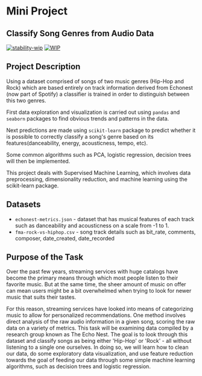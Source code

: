 # Mini Project

## Classify Song Genres from Audio Data



[![stability-wip](https://img.shields.io/badge/stability-work_in_progress-lightgrey.svg)](https://www.google.com/does_not_exist.jpg%20404)
[![WIP](https://img.shields.io/badge/repo%20status-WIP-yellow)](https://www.google.com/does_not_exist.jpg%20404)


## Project Description
Using a dataset comprised of songs of two music genres (Hip-Hop and Rock) which are based entirely on track information derived from Echonest (now part of Spotify) a classifier is trained in order to distinguish between this two genres. 

First data exploration and visualization is carried out using ```pandas``` and ```seaborn``` packages to find obvious trends and patterns in the data.

Next predictions are made using ```scikit-learn``` package to predict whether it is possible to correctly classify a song's genre based on its features(danceability, energy, acousticness, tempo, etc).

Some common algorithms such as PCA, logistic regression, decision trees will then be implemented.

This project deals with Supervised Machine Learning, which involves data preprocessing, dimensionality reduction, and machine learning using the scikit-learn package.

## Datasets
* ```echonest-metrics.json```   - dataset that has musical features of each track such as danceability and acousticness on a scale from -1 to 1.
* ```fma-rock-vs-hiphop.csv```  - song track details such as bit_rate, comments, composer, date_created, date_recorded

## Purpose of the Task

Over the past few years, streaming services with huge catalogs have become the primary means through which most people listen to their favorite music. But at the same time, the sheer amount of music on offer can mean users might be a bit overwhelmed when trying to look for newer music that suits their tastes.


For this reason, streaming services have looked into means of categorizing music to allow for personalized recommendations. One method involves direct analysis of the raw audio information in a given song, scoring the raw data on a variety of metrics. This task will be examining data compiled by a research group known as The Echo Nest. The goal is to look through this dataset and classify songs as being either 'Hip-Hop' or 'Rock' - all without listening to a single one ourselves. In doing so, we will learn how to clean our data, do some exploratory data visualization, and use feature reduction towards the goal of feeding our data through some simple machine learning algorithms, such as decision trees and logistic regression.